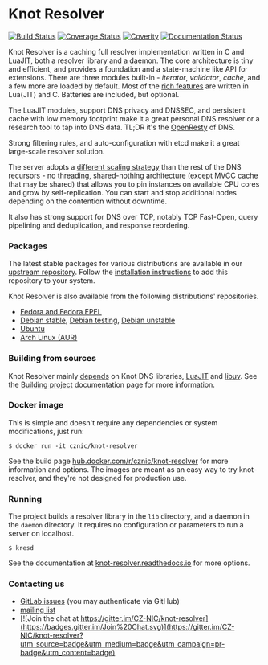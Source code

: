 # Knot Resolver

[![Build Status](https://gitlab.labs.nic.cz/knot/knot-resolver/badges/nightly/pipeline.svg?x)](https://gitlab.labs.nic.cz/knot/knot-resolver/commits/nightly)
[![Coverage Status](https://gitlab.labs.nic.cz/knot/knot-resolver/badges/nightly/coverage.svg?x)](https://knot.pages.labs.nic.cz/knot-resolver/)
[![Coverity](https://img.shields.io/coverity/scan/3912.svg)](https://scan.coverity.com/projects/3912)
[![Documentation Status](https://readthedocs.org/projects/knot-resolver/badge/?version=latest)](https://readthedocs.org/projects/knot-resolver/?badge=latest)

Knot Resolver is a caching full resolver implementation written in C and [LuaJIT][luajit], both a resolver library and a daemon. The core architecture is tiny and efficient, and provides a foundation and
a state-machine like API for extensions. There are three modules built-in - *iterator*, *validator*, *cache*, and a few more are loaded by default. Most of the [rich features](https://knot-resolver.readthedocs.io/en/latest/modules.html) are written in Lua(JIT) and C. Batteries are included, but optional.

The LuaJIT modules, support DNS privacy and DNSSEC, and persistent cache with low memory footprint make it a great personal DNS resolver or a research tool to tap into DNS data. TL;DR it's the [OpenResty][openresty] of DNS.

Strong filtering rules, and auto-configuration with etcd make it a great large-scale resolver solution.

The server adopts a [different scaling strategy][scaling] than the rest of the DNS recursors - no threading, shared-nothing architecture (except MVCC cache that may be shared) that allows you to pin instances on available CPU cores and grow by self-replication. You can start and stop additional nodes depending on the contention without downtime.

It also has strong support for DNS over TCP, notably TCP Fast-Open, query pipelining and deduplication, and response reordering.

### Packages

The latest stable packages for various distributions are available in our
[upstream repository](https://build.opensuse.org/package/show/home:CZ-NIC:knot-resolver-latest/knot-resolver).
Follow the
[installation instructions](https://software.opensuse.org//download.html?project=home%3ACZ-NIC%3Aknot-resolver-latest&package=knot-resolver)
to add this repository to your system.

Knot Resolver is also available from the following distributions' repositories.

* [Fedora and Fedora EPEL](https://apps.fedoraproject.org/packages/knot-resolver)
* [Debian stable](https://packages.debian.org/stable/knot-resolver),
  [Debian testing](https://packages.debian.org/testing/knot-resolver),
  [Debian unstable](https://packages.debian.org/sid/knot-resolver)
* [Ubuntu](https://packages.ubuntu.com/bionic/knot-resolver)
* [Arch Linux (AUR)](https://aur.archlinux.org/packages/knot-resolver)

### Building from sources

Knot Resolver mainly [depends][depends] on Knot DNS libraries, [LuaJIT][luajit] and [libuv][libuv].
See the [Building project][depends] documentation page for more information.

### Docker image

This is simple and doesn't require any dependencies or system modifications, just run:

```
$ docker run -it cznic/knot-resolver
```

See the build page [hub.docker.com/r/cznic/knot-resolver](https://hub.docker.com/r/cznic/knot-resolver/) for more information and options.
The images are meant as an easy way to try knot-resolver, and they're not designed for production use.

### Running

The project builds a resolver library in the `lib` directory, and a daemon in the `daemon` directory. It requires no configuration or parameters to run a server on localhost.

```
$ kresd
```

See the documentation at [knot-resolver.readthedocs.io][doc] for more options.

[depends]: https://knot-resolver.readthedocs.io/en/stable/build.html
[doc]: https://knot-resolver.readthedocs.io/en/stable/index.html
[scaling]: https://knot-resolver.readthedocs.io/en/stable/daemon.html#scaling-out
[deckard]: https://gitlab.labs.nic.cz/knot/deckard
[luajit]: https://luajit.org/
[libuv]: http://libuv.org
[openresty]: https://openresty.org/

### Contacting us

- [GitLab issues](https://gitlab.labs.nic.cz/knot/knot-resolver/issues) (you may authenticate via GitHub)
- [mailing list](https://lists.nic.cz/cgi-bin/mailman/listinfo/knot-resolver-users)
- [![Join the chat at https://gitter.im/CZ-NIC/knot-resolver](https://badges.gitter.im/Join%20Chat.svg)](https://gitter.im/CZ-NIC/knot-resolver?utm_source=badge&utm_medium=badge&utm_campaign=pr-badge&utm_content=badge)


